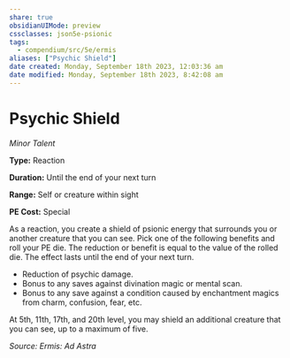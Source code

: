 ```yaml
---
share: true
obsidianUIMode: preview
cssclasses: json5e-psionic
tags:
  - compendium/src/5e/ermis
aliases: ["Psychic Shield"]
date created: Monday, September 18th 2023, 12:03:36 am
date modified: Monday, September 18th 2023, 8:42:08 am
---
```

# Psychic Shield

*Minor Talent*  

**Type:** Reaction

**Duration:** Until the end of your next turn

**Range:** Self or creature within sight

**PE Cost:** Special

As a reaction, you create a shield of psionic energy that surrounds you or another creature that you can see. Pick one of the following benefits and roll your PE die. The reduction or benefit is equal to the value of the rolled die. The effect lasts until the end of your next turn.

- Reduction of psychic damage.  
- Bonus to any saves against divination magic or mental scan.  
- Bonus to any save against a condition caused by enchantment magics from charm, confusion, fear, etc.  

At 5th, 11th, 17th, and 20th level, you may shield an additional creature that you can see, up to a maximum of five.

*Source: Ermis: Ad Astra*